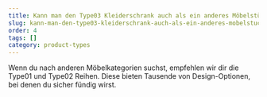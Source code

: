 ```yaml
---
title: Kann man den Type03 Kleiderschrank auch als ein anderes Möbelstück nutzen?
slug: kann-man-den-type03-kleiderschrank-auch-als-ein-anderes-mobelstuck-nutzen
order: 4
tags: []
category: product-types
---
```


Wenn du nach anderen Möbelkategorien suchst, empfehlen wir dir die Type01 und Type02 Reihen. Diese bieten Tausende von Design-Optionen, bei denen du sicher fündig wirst.

